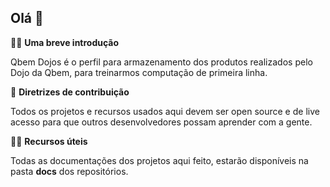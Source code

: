 ## Olá 👋

🙋‍♀️ **Uma breve introdução**

Qbem Dojos é o perfil para armazenamento dos produtos realizados pelo Dojo da Qbem, para treinarmos computação de primeira linha.

🌈 **Diretrizes de contribuição**

Todos os projetos e recursos usados aqui devem ser open source e de live acesso para que outros desenvolvedores possam aprender com a gente.

👩‍💻 **Recursos úteis**

Todas as documentações dos projetos aqui feito, estarão disponíveis na pasta **docs** dos repositórios.
